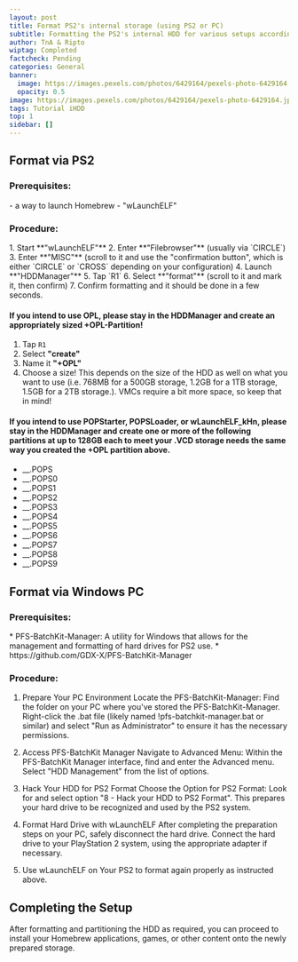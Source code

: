 ```yaml
---
layout: post
title: Format PS2's internal storage (using PS2 or PC)
subtitle: Formatting the PS2's internal HDD for various setups according to user preference
author: TnA & Ripto
wiptag: Completed
factcheck: Pending
categories: General
banner: 
  image: https://images.pexels.com/photos/6429164/pexels-photo-6429164.jpeg?auto=compress&cs=tinysrgb&w=1260&h=750&dpr=1
  opacity: 0.5
image: https://images.pexels.com/photos/6429164/pexels-photo-6429164.jpeg?auto=compress&cs=tinysrgb&w=1260&h=750&dpr=1
tags: Tutorial iHDD
top: 1
sidebar: []
---
```


<h2>Format via PS2 </h2>

<h3>Prerequisites:</h3>
- a way to launch Homebrew
- "wLaunchELF"

<h3>Procedure:</h3>
1. Start **"wLaunchELF"**
2. Enter **"Filebrowser"** (usually via `CIRCLE`)
3. Enter **"MISC"** (scroll to it and use the "confirmation button", which is either `CIRCLE` or `CROSS` depending on your configuration)
4. Launch **"HDDManager"**
5. Tap `R1`
6. Select **"format"** (scroll to it and mark it, then confirm)
7. Confirm formatting and it should be done in a few seconds.


<h4>If you intend to use OPL, please stay in the HDDManager and create an appropriately sized +OPL-Partition!</h4>

1. Tap `R1`
2. Select **"create"**
3. Name it **"+OPL"**
4. Choose a size! This depends on the size of the HDD as well on what you want to use (i.e. 768MB for a 500GB storage, 1.2GB for a 1TB storage, 1.5GB for a 2TB storage.). VMCs require a bit more space, so keep that in mind!

<h4>If you intend to use POPStarter, POPSLoader, or wLaunchELF_kHn, please stay in the HDDManager and create one or more of the following partitions at up to 128GB each to meet your .VCD storage needs the same way you created the +OPL partition above.</h4>

- __.POPS
- __.POPS0
- __.POPS1
- __.POPS2
- __.POPS3
- __.POPS4
- __.POPS5
- __.POPS6
- __.POPS7
- __.POPS8
- __.POPS9

<h2>Format via Windows PC </h2>

<h3>Prerequisites:</h3>
* PFS-BatchKit-Manager: A utility for Windows that allows for the management and formatting of hard drives for PS2 use.
* https://github.com/GDX-X/PFS-BatchKit-Manager

<h3>Procedure:</h3>

1. Prepare Your PC Environment
Locate the PFS-BatchKit-Manager:
Find the folder on your PC where you've stored the PFS-BatchKit-Manager.
Right-click the .bat file (likely named !pfs-batchkit-manager.bat or similar) and select "Run as Administrator" to ensure it has the necessary permissions.

2. Access PFS-BatchKit Manager
Navigate to Advanced Menu:
Within the PFS-BatchKit Manager interface, find and enter the Advanced menu.
Select "HDD Management" from the list of options.

3. Hack Your HDD for PS2 Format
Choose the Option for PS2 Format:
Look for and select option "8 - Hack your HDD to PS2 Format".
This prepares your hard drive to be recognized and used by the PS2 system.

4. Format Hard Drive with wLaunchELF
After completing the preparation steps on your PC, safely disconnect the hard drive.
Connect the hard drive to your PlayStation 2 system, using the appropriate adapter if necessary.

5. Use wLaunchELF on Your PS2 to format again properly as instructed above.


<h2>Completing the Setup</h2>
After formatting and partitioning the HDD as required, you can proceed to install your Homebrew applications, games, or other content onto the newly prepared storage.
